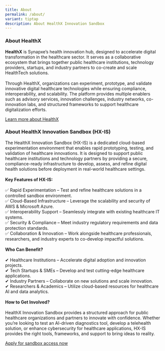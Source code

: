 ```yaml
---
title: About
permalink: /about/
variant: tiptap
description: About HealthX Innovation Sandbox
---
```

<h3>About HealthX</h3>
<p><strong>HealthX</strong> is Synapxe’s health innovation hub, designed to
accelerate digital transformation in the healthcare sector. It serves as
a collaborative ecosystem that brings together public healthcare institutions,
technology providers, startups, and industry partners to co-create and
scale HealthTech solutions.
<br>
<br>Through HealthX, organizations can experiment, prototype, and validate
innovative digital healthcare technologies while ensuring compliance, interoperability,
and scalability. The platform provides multiple enablers such as advisory
services, innovation challenges, industry networks, co-innovation labs,
and structured frameworks to support healthcare digitalization efforts.</p>
<p><a href="https://healthx.sg/" rel="noopener noreferrer nofollow" target="_blank">Learn more about HealthX</a>
</p>
<h3>About HealthX Innovation Sandbox (HX-IS)</h3>
<p>The HealthX Innovation Sandbox (HX-IS) is a dedicated cloud-based experimentation
environment that enables rapid prototyping, testing, and validation of
healthcare innovations. It is designed to support public healthcare institutions
and technology partners by providing a secure, compliance-ready infrastructure
to develop, assess, and refine digital health solutions before deployment
in real-world healthcare settings.
<br>
<br><strong>Key Features of HX-IS:</strong>
<br>
<br>✅ Rapid Experimentation – Test and refine healthcare solutions in a controlled
sandbox environment.
<br>✅ Cloud-Based Infrastructure – Leverage the scalability and security of
AWS &amp; Microsoft Azure.
<br>✅ Interoperability Support – Seamlessly integrate with existing healthcare
IT systems.
<br>✅ Security &amp; Compliance – Meet industry regulatory requirements and
data protection standards.
<br>✅ Collaboration &amp; Innovation – Work alongside healthcare professionals,
researchers, and industry experts to co-develop impactful solutions.
<br>
<br><strong>Who Can Benefit?</strong>
<br>
<br>✔ Healthcare Institutions – Accelerate digital adoption and innovation
projects.
<br>✔ Tech Startups &amp; SMEs – Develop and test cutting-edge healthcare
applications.
<br>✔ Industry Partners – Collaborate on new solutions and scale innovation.
<br>✔ Researchers &amp; Academics – Utilize cloud-based resources for healthcare
AI and data analytics.
<br>
<br><strong>How to Get Involved?</strong>
<br>
<br>HealthX Innovation Sandbox provides a structured approach for public healthcare
organizations and partners to innovate with confidence. Whether you’re
looking to test an AI-driven diagnostics tool, develop a telehealth solution,
or enhance cybersecurity for healthcare applications, HX-IS provides the
right tools, frameworks, and support to bring ideas to reality.</p>
<p><a href="https://form.gov.sg/6451bef4d0f2470011ddf40a" rel="noopener nofollow" target="_blank">Apply for sandbox access now</a>
</p>
<p></p>